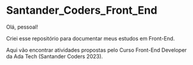 # Santander_Coders_Front_End
Olá, pessoal!

Criei esse repositório para documentar meus estudos em Front-End.

Aqui vão encontrar atividades propostas pelo Curso Front-End Developer da Ada Tech (Santander Coders 2023).


